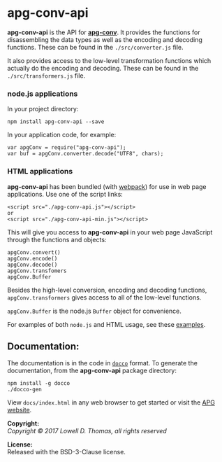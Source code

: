 # apg-conv-api
**apg-conv-api** is the API for [**apg-conv**](https://github.com/ldthomas/apg-conv).
It provides the functions for disassembling the data types as well as the encoding and decoding functions.
These can be found in the `./src/converter.js` file.

It also provides access to the low-level transformation functions which actually do the encoding and decoding.
These can be found in the `./src/transformers.js` file. 

### node.js applications
In your project directory:
````
npm install apg-conv-api --save
````
In your application code, for example:
````
var apgConv = require("apg-conv-api");
var buf = apgConv.converter.decode("UTF8", chars);
````

### HTML applications
**apg-conv-api** has been bundled (with [webpack](https://webpack.js.org/)) for use in web page applications.
Use one of the script links:
````
<script src="./apg-conv-api.js"></script>
or
<script src="./apg-conv-api-min.js"></script>

````
This will give you access to **apg-conv-api** in your web page JavaScript through the functions and objects:
````
apgConv.convert()
apgConv.encode()
apgConv.decode()
apgConv.transfomers
apgConv.Buffer
````
Besides the high-level conversion, encoding and decoding functions, `apgConv.transformers` gives access to all of the low-level functions.

`apgConv.Buffer` is the node.js `Buffer` object for convenience.

For examples of both `node.js` and HTML usage, see these [examples](https://github.com/ldthomas/apg-js2-examples/tree/master/apg-conv-api).

## Documentation:  
The documentation is in the code in [`docco`](https://jashkenas.github.io/docco/) format.
To generate the documentation, from the **apg-conv-api** package directory:
```
npm install -g docco
./docco-gen
```
View `docs/index.html` in any web browser to get started
or visit the [APG website](https://sabnf.com).

**Copyright:**  
  *Copyright &copy; 2017 Lowell D. Thomas, all rights reserved*  

**License:**  
Released with the BSD-3-Clause license.
      
